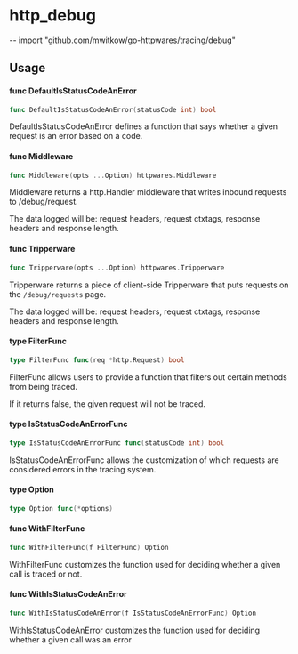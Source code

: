 # http_debug
--
    import "github.com/mwitkow/go-httpwares/tracing/debug"


## Usage

#### func  DefaultIsStatusCodeAnError

```go
func DefaultIsStatusCodeAnError(statusCode int) bool
```
DefaultIsStatusCodeAnError defines a function that says whether a given request
is an error based on a code.

#### func  Middleware

```go
func Middleware(opts ...Option) httpwares.Middleware
```
Middleware returns a http.Handler middleware that writes inbound requests to
/debug/request.

The data logged will be: request headers, request ctxtags, response headers and
response length.

#### func  Tripperware

```go
func Tripperware(opts ...Option) httpwares.Tripperware
```
Tripperware returns a piece of client-side Tripperware that puts requests on the
`/debug/requests` page.

The data logged will be: request headers, request ctxtags, response headers and
response length.

#### type FilterFunc

```go
type FilterFunc func(req *http.Request) bool
```

FilterFunc allows users to provide a function that filters out certain methods
from being traced.

If it returns false, the given request will not be traced.

#### type IsStatusCodeAnErrorFunc

```go
type IsStatusCodeAnErrorFunc func(statusCode int) bool
```

IsStatusCodeAnErrorFunc allows the customization of which requests are
considered errors in the tracing system.

#### type Option

```go
type Option func(*options)
```


#### func  WithFilterFunc

```go
func WithFilterFunc(f FilterFunc) Option
```
WithFilterFunc customizes the function used for deciding whether a given call is
traced or not.

#### func  WithIsStatusCodeAnError

```go
func WithIsStatusCodeAnError(f IsStatusCodeAnErrorFunc) Option
```
WithIsStatusCodeAnError customizes the function used for deciding whether a
given call was an error
